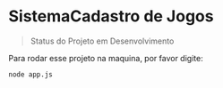 # SistemaCadastro de Jogos

> Status do Projeto em Desenvolvimento

Para rodar esse projeto na maquina, por favor digite:
```
node app.js
```
